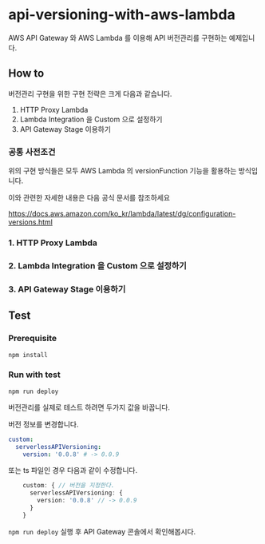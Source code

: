 # api-versioning-with-aws-lambda

AWS API Gateway 와 AWS Lambda 를 이용해 API 버전관리를 구현하는 예제입니다.

## How to

버전관리 구현을 위한 구현 전략은 크게 다음과 같습니다.

1. HTTP Proxy Lambda
2. Lambda Integration 을 Custom 으로 설정하기
3. API Gateway Stage 이용하기

### 공통 사전조건

위의 구현 방식들은 모두 AWS Lambda 의 versionFunction 기능을 활용하는 방식입니다. 

이와 관련한 자세한 내용은 다음 공식 문서를 참조하세요

https://docs.aws.amazon.com/ko_kr/lambda/latest/dg/configuration-versions.html

### 1. HTTP Proxy Lambda


### 2. Lambda Integration 을 Custom 으로 설정하기


### 3. API Gateway Stage 이용하기


## Test

### Prerequisite
```
npm install
```

### Run with test

```
npm run deploy
```

버전관리를 실제로 테스트 하려면 두가지 값을 바꿉니다.

버전 정보를 변경합니다.

```yaml
custom:
  serverlessAPIVersioning:
    version: '0.0.8' # -> 0.0.9
```

또는 ts 파일인 경우 다음과 같이 수정합니다.

```typescript
    custom: { // 버전을 지정한다.
      serverlessAPIVersioning: {
        version: '0.0.8' // -> 0.0.9
      }
    }
```

`npm run deploy` 실행 후 API Gateway 콘솔에서 확인해봅시다.
